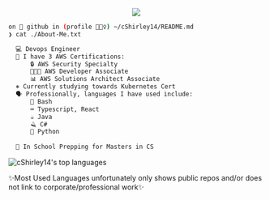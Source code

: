 <p align="center">
  <a href="https://github.com/cShirley14">
    <img src="https://readme-typing-svg.demolab.com/?lines=Hey+I'm+Chantal+👋🏽;I'm+a+Site+Reliability+Engineer+👩🏽‍💻;I'm+always+learning+📖;Feel+free+to+connect+☕;&font=Fira+Code&color=949efb&background=000000&center=true&vCenter=true&weight=500">
  </a>
</p>


```Bash
on 🐙 github in (profile 🙋🏽‍♀️) ~/cShirley14/README.md 
❯ cat ./About-Me.txt

  💻 Devops Engineer
  📖 I have 3 AWS Certifications:
      🔒 AWS Security Specialty
      👩🏽‍💻 AWS Developer Associate
      📊 AWS Solutions Architect Associate
  ⎈ Currently studying towards Kubernetes Cert
  🗣️ Professionally, languages I have used include:
      🐧 Bash
      ⌨️ Typescript, React
      ☕ Java
      🪒 C#
      🐍 Python
      
  🏫 In School Prepping for Masters in CS
```
 ![cShirley14's top languages](https://github-readme-stats.vercel.app/api/top-langs/?username=cShirley14&theme=tokyonight&layout=compact&hide_border=true)
 
 ✨Most Used Languages unfortunately only shows public repos and/or does not link to corporate/professional work✨

